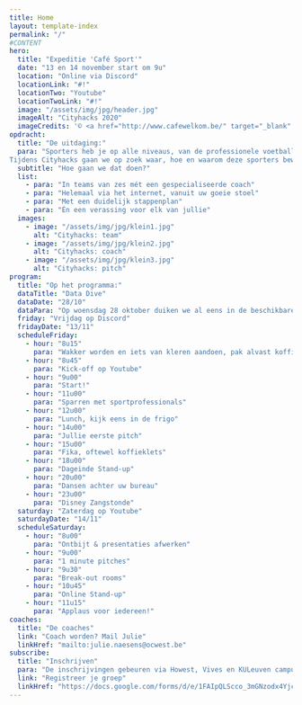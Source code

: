 ```yaml
---
title: Home
layout: template-index
permalink: "/"
#CONTENT
hero:
  title: "Expeditie 'Café Sport'"
  date: "13 en 14 november start om 9u"
  location: "Online via Discord"
  locationLink: "#!"
  locationTwo: "Youtube"
  locationTwoLink: "#!"
  image: "/assets/img/jpg/header.jpg"
  imageAlt: "Cityhacks 2020"
  imageCredits: '© <a href="http://www.cafewelkom.be/" target="_blank" rel="noopener noreferrer">Café de Welkom</a>. Foto van <a href="https://www.instagram.com/jeanvancleemput/" target="_blank" rel="noopener noreferrer">@jeanvancleemput</a>'
opdracht:
  title: "De uitdaging:"
  para: "Sporters heb je op alle niveaus, van de professionele voetballer tot de café shotter. We vinden vooral deze laatste erg interessant. Veel mensen sporten ook zonder zich aan te sluiten bij een club, denk aan de lopers aan de Brugse vesten of vrienden die samen fietsen. <br>
Tijdens Cityhacks gaan we op zoek waar, hoe en waarom deze sporters bewegen en ontwerpen digitale producten of diensten om hen te ondersteunen."
  subtitle: "Hoe gaan we dat doen?"
  list:
    - para: "In teams van zes mét een gespecialiseerde coach"
    - para: "Helemaal via het internet, vanuit uw goeie stoel"
    - para: "Met een duidelijk stappenplan"
    - para: "Én een verassing voor elk van jullie"
  images:
    - image: "/assets/img/jpg/klein1.jpg"
      alt: "Cityhacks: team"
    - image: "/assets/img/jpg/klein2.jpg"
      alt: "Cityhacks: coach"
    - image: "/assets/img/jpg/klein3.jpg"
      alt: "Cityhacks: pitch"
program:
  title: "Op het programma:"
  dataTitle: "Data Dive"
  dataDate: "28/10"
  dataPara: "Op woensdag 28 oktober duiken we al eens in de beschikbare data en geven we de volledige uitleg hoe we het gaan aanpakken. Afspraak om 19u op Discord. Verwacht je  interessante sprekers en nieuwe vrienden."
  friday: "Vrijdag op Discord"
  fridayDate: "13/11"
  scheduleFriday:
    - hour: "8u15"
      para: "Wakker worden en iets van kleren aandoen, pak alvast koffie."
    - hour: "8u45"
      para: "Kick-off op Youtube"
    - hour: "9u00"
      para: "Start!"
    - hour: "11u00"
      para: "Sparren met sportprofessionals"
    - hour: "12u00"
      para: "Lunch, kijk eens in de frigo"
    - hour: "14u00"
      para: "Jullie eerste pitch"
    - hour: "15u00"
      para: "Fika, oftewel koffieklets"
    - hour: "18u00"
      para: "Dageinde Stand-up"
    - hour: "20u00"
      para: "Dansen achter uw bureau"
    - hour: "23u00"
      para: "Disney Zangstonde"
  saturday: "Zaterdag op Youtube"
  saturdayDate: "14/11"
  scheduleSaturday:
    - hour: "8u00"
      para: "Ontbijt & presentaties afwerken"
    - hour: "9u00"
      para: "1 minute pitches"
    - hour: "9u30"
      para: "Break-out rooms"
    - hour: "10u45"
      para: "Online Stand-up"
    - hour: "11u15"
      para: "Applaus voor iedereen!"
coaches:
  title: "De coaches"
  link: "Coach worden? Mail Julie"
  linkHref: "mailto:julie.naesens@ocwest.be"
subscribe:
  title: "Inschrijven"
  para: "De inschrijvingen gebeuren via Howest, Vives en KULeuven campus Brugge. Je groep registreren doe je GDPR én Covid proof via deze site."
  link: "Registreer je groep"
  linkHref: "https://docs.google.com/forms/d/e/1FAIpQLScco_3mGNzodx4YjctY8FAoWyozYkdPxoxT39jrjdg88XUvgg/viewform?usp=sf_link"
---
```

